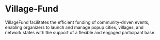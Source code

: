 # Village-Fund

VillageFund facilitates the efficient funding of community-driven events, enabling organizers to launch and manage popup cities, villages, and network states with the support of a flexible and engaged participant base.
